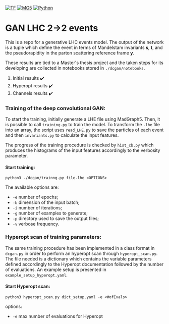 [![TF](https://img.shields.io/badge/TensorFlow-v2.4.1-orange.svg)](https://shields.io/)
[![MG5](https://img.shields.io/badge/MG5_@NLO-v2.9.2-blue.svg)](https://shields.io/)
[![Python](https://img.shields.io/badge/Python-v3.7-brightgreen.svg)](https://shields.io/)

# GAN LHC 2→2 events
This is a repo for a generative LHC events model. The output of the network is a tuple which define the event in terms of Mandelstam invariants **s**, **t**, and the pseudorapidity in the parton scattering reference frame **y**.

These results are tied to a Master's thesis project and the taken steps for its developing are collected in notebooks stored in `./dcgan/notebooks`.
1. Initial results ✔️
2. Hyperopt results ✔️
3. Channels results ✔️

### Training of the deep convolutional GAN:
To start the training, initially generate a LHE file using MadGraph5. Then, it is possible to call `training.py` to train the model. To transform the `.lhe` file into an array, the script uses `read_LHE.py` to save the particles of each event and then `invariants.py` to calculate the input features.

The progress of the training procedure is checked by `hist_cb.py` which produces the histograms of the input features accordingly to the verbosity parameter.
#### Start training:
`
python3 ./dcgan/trainng.py file.lhe <OPTIONS>
`

The available options are:
- `-e` number of epochs;
- `-b` dimension of the input batch;
- `-i` number of iterations;
- `-g` number of examples to generate;
- `-p` directory used to save the output files;
- `-v` verbose frequency.

### Hyperopt scan of training parameters:
The same training procedure has been implemented in a class format in ``dcgan.py`` in order to perform an hyperopt scan through `hyperopt_scan.py`. The file needed is a dictionary which contains the variable parameters defined accordingly to the Hyperopt documentation followed by the number of evaluations. An example setup is presented in `example_setup_hyperopt.yaml`. 
#### Start Hyperopt scan:
`
python3 hyperopt_scan.py dict_setup.yaml -e <#ofEvals>
`

options:
- `-e` max number of evaluations for Hyperopt
